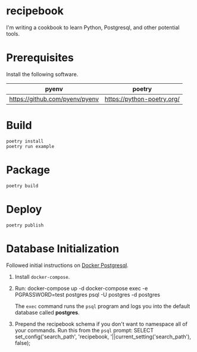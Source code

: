 recipebook
==========

I'm writing a cookbook to learn Python, Postgresql, and other potential tools.

# Prerequisites

Install the following software.

|              pyenv             |           poetry           |
|:------------------------------:|:--------------------------:|
| https://github.com/pyenv/pyenv | https://python-poetry.org/ |


# Build

```
poetry install
poetry run example
```

# Package

```
poetry build
```

# Deploy

```
poetry publish
```

# Database Initialization

Followed initial instructions on [Docker Postgresql](https://hub.docker.com/_/postgres?tab=description).

1. Install `docker-compose`.
1. Run:
        docker-compose up -d
        docker-compose exec -e PGPASSWORD=test postgres psql -U postgres -d postgres

   The `exec` command runs the `psql` program and logs you into the default database called __postgres__.
1. Prepend the recipebook schema if you don't want to namespace all of your commands. Run this from the `psql` prompt:
        SELECT set_config('search_path', 'recipebook, '||current_setting('search_path'), false);

